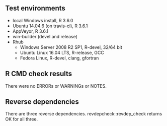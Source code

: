 ## Test environments

* local Windows install, R 3.6.0
* Ubuntu 14.04.6 (on travis-ci), R 3.6.1
* AppVeyor, R 3.6.1
* win-builder (devel and release)
* Rhub
    + Windows Server 2008 R2 SP1, R-devel, 32/64 bit
    + Ubuntu Linux 16.04 LTS, R-release, GCC
    + Fedora Linux, R-devel, clang, gfortran


## R CMD check results

There were no ERRORs or WARNINGs or NOTES.
   
## Reverse dependencies

There are three reverse dependencies. revdepcheck::revdep_check returns OK for all three.


